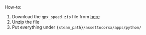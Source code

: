 How-to:
1. Download the `gpx_speed.zip` file from [here](https://github.com/opp/gpx_speed/releases/latest)
1. Unzip the file
2. Put everything under `{steam_path}/assettocorsa/apps/python/`